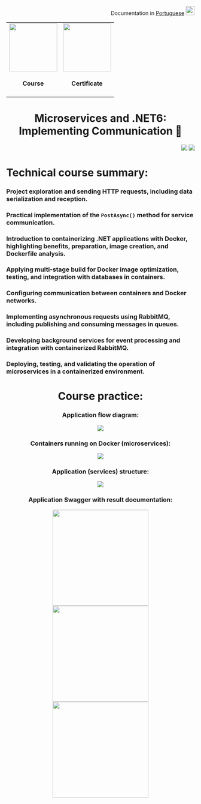 <div align="right">
  Documentation in <a href="">Portuguese</a> <img loading="lazy" width="24px" src="https://github.com/GustavoVieiraa/MultilanguageReadmes/blob/main/portuguese.png?raw=true" />
</div>

<div align="center">
  <table>
    <tr>
      <td align="center">
        <!-- Course Link -->
        <a href="https://cursos.alura.com.br/certificate/gustavo-vieira17/microsservicos-dotnet6-implementando-comunicacao">
          <img loading="lazy" width="128px" src="https://www.alura.com.br/assets/api/cursos/microsservicos-dotnet6-implementando-comunicacao.svg" />
        </a>
        <h4>Course</h4>
      </td>
      <td align="center">
        <!-- Certificate Link -->
        <a href="https://cursos.alura.com.br/certificate/gustavo-vieira17/microsservicos-dotnet6-implementando-comunicacao">
          <img loading="lazy" width="128px" src="https://static.vecteezy.com/system/resources/previews/028/293/920/original/trophy-icon-3d-rendering-illustration-png.png" />
        </a>
        <h4>Certificate</h4>
      </td>
    </tr>
  </table>
  <h1>Microservices and .NET6: Implementing Communication 🧩</h1>
</div>
<p align="right">
  <img loading="lazy" src="https://img.shields.io/badge/HOURS_WORKED-8_HOURS-blue?style=for-the-badge"/>
  <img loading="lazy" src="http://img.shields.io/static/v1?label=STATUS&message=COMPLETED!&color=GREEN&style=for-the-badge"/>
</p>

<div>
  <h1>Technical course summary:</h1>
  <h3>Project exploration and sending HTTP requests, including data serialization and reception.</h3>
  <h3>Practical implementation of the <code>PostAsync()</code> method for service communication.</h3>
  <h3>Introduction to containerizing .NET applications with Docker, highlighting benefits, preparation, image creation, and Dockerfile analysis.</h3>
  <h3>Applying multi-stage build for Docker image optimization, testing, and integration with databases in containers.</h3>
  <h3>Configuring communication between containers and Docker networks.</h3>
  <h3>Implementing asynchronous requests using RabbitMQ, including publishing and consuming messages in queues.</h3>
  <h3>Developing background services for event processing and integration with containerized RabbitMQ.</h3>
  <h3>Deploying, testing, and validating the operation of microservices in a containerized environment.</h3>
</div>

<div align="center">
  <h1>Course practice:</h1>
  
  <h3>Application flow diagram:</h3>
  <img loading="lazy"  src="https://raw.githubusercontent.com/GustavoVieiraa/Microsservicos-e-.NET6-implementando-a-comunicacao/refs/heads/main/archives/FluxogramaDoProjeto.png">

  <h3>Containers running on Docker (microservices):</h3>
  <img loading="lazy"  src="https://raw.githubusercontent.com/GustavoVieiraa/Microsservicos-e-.NET6-implementando-a-comunicacao/refs/heads/main/archives/MicroservicosRodandoDocker.png">

  <h3>Application (services) structure:</h3>
  <img loading="lazy"  src="https://raw.githubusercontent.com/GustavoVieiraa/Microsservicos-e-.NET6-implementando-a-comunicacao/refs/heads/main/archives/Services.png">

  <h3>Application Swagger with result documentation:</h3>
  <div>
    <img loading="lazy" height="256"  src="https://raw.githubusercontent.com/GustavoVieiraa/Microsservicos-e-.NET6-implementando-a-comunicacao/refs/heads/main/archives/ItemServiceGet.png">
    <img loading="lazy" height="256"  src="https://raw.githubusercontent.com/GustavoVieiraa/Microsservicos-e-.NET6-implementando-a-comunicacao/refs/heads/main/archives/RestauranteServiceGet.png">
    <img loading="lazy" height="256"  src="https://raw.githubusercontent.com/GustavoVieiraa/Microsservicos-e-.NET6-implementando-a-comunicacao/refs/heads/main/archives/RestauranteServicePost.png">
  </div>
</div>

